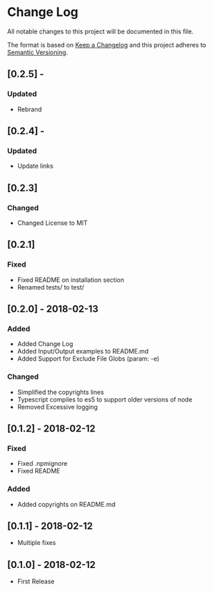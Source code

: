 # Change Log
All notable changes to this project will be documented in this file.

The format is based on [Keep a Changelog](http://keepachangelog.com/en/1.0.0/)
and this project adheres to [Semantic Versioning](http://semver.org/spec/v2.0.0.html).

## [0.2.5] -
### Updated
- Rebrand

## [0.2.4] -
### Updated
- Update links

## [0.2.3]
### Changed
- Changed License to MIT

## [0.2.1]
### Fixed
- Fixed README on installation section
- Renamed tests/ to test/

## [0.2.0] - 2018-02-13
### Added
- Added Change Log
- Added Input/Output examples to README.md
- Added Support for Exclude File Globs (param: -e)
### Changed
- Simplified the copyrights lines
- Typescript compiles to es5 to support older versions of node
- Removed Excessive logging

## [0.1.2] - 2018-02-12
### Fixed
- Fixed .npmignore
- Fixed README
### Added
- Added copyrights on README.md

## [0.1.1] - 2018-02-12
- Multiple fixes

## [0.1.0] - 2018-02-12
- First Release